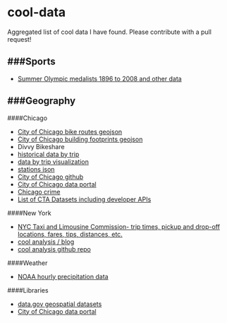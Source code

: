 # cool-data
Aggregated list of cool data I have found.  Please contribute with a pull request!




###Sports
-
* [Summer Olympic medalists 1896 to 2008 and other data](https://docs.google.com/spreadsheets/d/1zeeZQzFoHE2j_ZrqDkVJK9eF7OH1yvg75c8S-aBcxaU/edit#gid=0)



###Geography
-
####Chicago
  * [City of Chicago bike routes geojson](https://github.com/Chicago/osd-bike-routes)
  * [City of Chicago building footprints geojson](https://github.com/Chicago/osd-building-footprints)
  * Divvy Bikeshare 
   * [historical data by trip](https://www.divvybikes.com/data)
   * [data by trip visualization](https://data.cityofchicago.org/Transportation/Divvy-Trips-Dashboard/u94x-unre)
   * [stations json](https://www.divvybikes.com/stations/json)
  * [City of Chicago github](https://github.com/Chicago)
  * [City of Chicago data portal](https://data.cityofchicago.org/)
  * [Chicago crime](https://data.cityofchicago.org/Public-Safety/Crimes-Map/dfnk-7re6)
  * [List of CTA Datasets including developer APIs](https://data.cityofchicago.org/Transportation/CTA-List-of-CTA-Datasets/pnau-cf66)


####New York
  * [NYC Taxi and Limousine Commission- trip times, pickup and drop-off locations, fares, tips, distances, etc.](http://www.nyc.gov/html/tlc/html/about/trip_record_data.shtml)
   * [cool analysis / blog](http://toddwschneider.com/posts/analyzing-1-1-billion-nyc-taxi-and-uber-trips-with-a-vengeance/#taxi-data)
   * [cool analysis github repo](https://github.com/toddwschneider/nyc-taxi-data)


####Weather
 * [NOAA hourly precipitation data](http://catalog.data.gov/dataset/u-s-hourly-precipitation-data)


####Libraries
 * [data.gov geospatial datasets](http://catalog.data.gov/dataset?metadata_type=geospatial)
 * [City of Chicago data portal](https://data.cityofchicago.org/)
